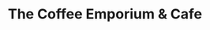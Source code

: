 ---
title: "The Coffee Emporium & Cafe"
url: /cedar-rapids/the-coffee-emporium-and-cafe/
shop: coffee
---